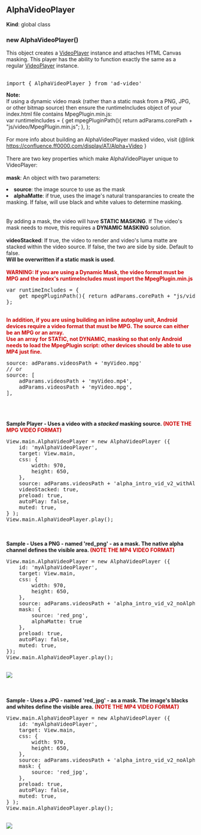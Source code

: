<a name="AlphaVideoPlayer"></a>

## AlphaVideoPlayer
**Kind**: global class  
<a name="new_AlphaVideoPlayer_new"></a>

### new AlphaVideoPlayer()
This object creates a [VideoPlayer](#VideoPlayer) instance and attaches HTML Canvas masking.  This player has the ability to function exactly the same as a regular [VideoPlayer](#VideoPlayer) instance.
<br><br>
<pre class="sunlight-highlight-javascript">
import { AlphaVideoPlayer } from 'ad-video'
</pre>
<b>Note:</b><br>
If using a dynamic video mask (rather than a static mask from a PNG, JPG, or other bitmap source) then ensure the runtimeIncludes object of your index.html file contains MpegPlugin.min.js:
<br>
var runtimeIncludes = {
	get mpegPluginPath(){ return adParams.corePath + "js/video/MpegPlugin.min.js"; },
};
<br><br>
For more info about building an AlphaVideoPlayer masked video, visit
{@link https://confluence.ff0000.com/display/AT/Alpha+Video }
<br>
<br>
There are two key properties which make AlphaVideoPlayer unique to VideoPlayer:
<br>
<br>
<b>mask</b>: An object with two parameters:
<br>
<li><b>source</b>: the image source to use as the mask</li>
<li><b>alphaMatte</b>: if true, uses the image's natural transparancies to create the masking. If false, will use black and white values to determine masking.</li>
<br>
<br>By adding a mask, the video will have <b>STATIC MASKING</b>. If The video's mask needs to move, this requires a <b>DYNAMIC MASKING</b> solution.
<br>
<br>
<b>videoStacked</b>: If true, the video to render and video's luma matte are stacked within the video source. If false, the two are side by side. Default to false.
<br><b>Will be overwritten if a static mask is used</b>.
<br>
<br>
<b><span style="color: #cc0000;">WARNING: If you are using a Dynamic Mask, the video format must be MPG and the index's runtimeIncludes must import the MpegPlugin.min.js</span></b>
<pre class="sunlight-highlight-javascript">
var runtimeIncludes = {
	get mpegPluginPath(){ return adParams.corePath + "js/video/MpegPlugin.min.js"; },
};
</pre>
<br>
<b><span style="color: #cc0000;">In addition, if you are using building an inline autoplay unit, Android devices require a video format that must be MPG. The source can either be an MPG or an array.</span></b>
<br>
<b><span style="color: #cc0000;">Use an array for STATIC, not DYNAMIC, masking so that only Android needs to load the MpegPlugin script: other devices should be able to use MP4 just fine.</span></b>
<pre class="sunlight-highlight-javascript">
source: adParams.videosPath + 'myVideo.mpg'
// or
source: [
	adParams.videosPath + 'myVideo.mp4',
	adParams.videosPath + 'myVideo.mpg',
],
</pre>
<br>
<br>
<br>
<b>Sample Player - Uses a video with a <i>stacked</i> masking source. <span style="color: #cc0000;">(NOTE THE MPG VIDEO FORMAT)</span></b><br>
<pre class="sunlight-highlight-javascript">
View.main.AlphaVideoPlayer = new AlphaVideoPlayer ({
	id: 'myAlphaVideoPlayer',
	target: View.main,
	css: {
		width: 970,
		height: 650,
	},
	source: adParams.videosPath + 'alpha_intro_vid_v2_withAlpha.mpg',
	videoStacked: true,
	preload: true,
	autoPlay: false,
	muted: true,
} );
View.main.AlphaVideoPlayer.play();
</pre>
<br><br>
<b>Sample - Uses a PNG - named 'red_png' - as a mask. The native alpha channel defines the visible area. <span style="color: #cc0000;">(NOTE THE MP4 VIDEO FORMAT)</span></b><br>
<pre class="sunlight-highlight-javascript">
View.main.AlphaVideoPlayer = new AlphaVideoPlayer ({
	id: 'myAlphaVideoPlayer',
	target: View.main,
	css: {
		width: 970,
		height: 650,
	},
	source: adParams.videosPath + 'alpha_intro_vid_v2_noAlpha.mp4',
	mask: {
		source: 'red_png',
		alphaMatte: true
	},
	preload: true,
	autoPlay: false,
	muted: true,
});
View.main.AlphaVideoPlayer.play();
</pre>
<br>
<img src="../docs_images/alphavideoplayer/alpha_mask.jpg" />
<br><br><br><br>
<b>Sample - Uses a JPG - named 'red_jpg' - as a mask. The image's blacks and whites define the visible area. <span style="color: #cc0000;">(NOTE THE MP4 VIDEO FORMAT)</span></b><br>
<pre class="sunlight-highlight-javascript">
View.main.AlphaVideoPlayer = new AlphaVideoPlayer ({
	id: 'myAlphaVideoPlayer',
	target: View.main,
	css: {
		width: 970,
		height: 650,
	},
	source: adParams.videosPath + 'alpha_intro_vid_v2_noAlpha.mp4',
	mask: {
		source: 'red_jpg',
	},
	preload: true,
	autoPlay: false,
	muted: true,
} );
View.main.AlphaVideoPlayer.play();
</pre>
<br>
<img src="../docs_images/alphavideoplayer/luma_mask.jpg" />

